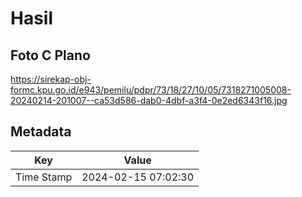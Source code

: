 # Hasil

## Foto C Plano

https://sirekap-obj-formc.kpu.go.id/e943/pemilu/pdpr/73/18/27/10/05/7318271005008-20240214-201007--ca53d586-dab0-4dbf-a3f4-0e2ed6343f16.jpg


## Metadata

| Key        | Value               |
| ---------- | ------------------- |
| Time Stamp | 2024-02-15 07:02:30 |




